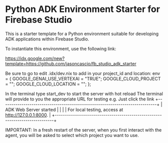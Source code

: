 # Python ADK Environment Starter for Firebase Studio

This is a starter template for a Python environment suitable for developing ADK applications within Firebase Studio.

To instantiate this environment, use the following link:

https://idx.google.com/new?template=https://github.com/jasoncascio/fb_studio_adk_starter


Be sure to go to edit .idx/dev.nix to add in your project_id and location:
  env = {
    GOOGLE_GENAI_USE_VERTEXAI = "TRUE";
    GOOGLE_CLOUD_PROJECT = "<your project id>";
    GOOGLE_CLOUD_LOCATION = "<your region>";
  };


In the terminal type start_dev to start the server with hot reload
The terminal will provide to you the appropriate URL for testing e.g.
Just click the link
+-----------------------------------------------------------------------------+
| ADK Web Server started                                                      |
|                                                                             |
| For local testing, access at http://127.0.0.1:8000.                         |
+-----------------------------------------------------------------------------+

IMPORTANT: In a fresh restart of the server, when you first interact with the agent, you will be asked to select which project you want to use.